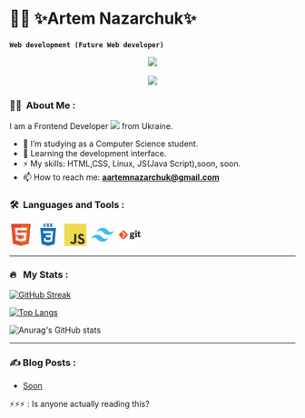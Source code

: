 # 🏄‍♂️ ✨Artem Nazarchuk✨
**`Web development (Future Web developer)`**
<p align="center">
<img src="https://i.giphy.com/media/v1.Y2lkPTc5MGI3NjExNng0ZnlmcDhtNm1uYXVubHpvMTVlYXp3Y2Y3NjE5OGpianV0bmF4ZyZlcD12MV9pbnRlcm5hbF9naWZfYnlfaWQmY3Q9Zw/lgcUUCXgC8mEo/giphy.gif"/>
</p>
<p align="center">
    <img src="https://readme-typing-svg.herokuapp.com/?lines=Never+gonna+give+you+up;_Never+gonna+let+you+down;_Never+_gonna+run+around+and+desert+you&font=Fira%20Code&color=%23D62F79&center=true&width=280&height=50">
</p>
<!-- <a href="https://www.buymeacoffee.com/artemnazarchuk" target="_blank"><img src="https://cdn.buymeacoffee.com/buttons/default-orange.png" alt="Buy Me A Coffee" height="41" width="174"></a>
</p> -->
<!-- <p align="center"><img src="https://komarev.com/ghpvc/?username=artemnazarchuk&style=flat-square&color=red" alt=""></p> -->

### :man_technologist: &nbsp;About Me :

I am a Frontend Developer <img src="https://media.giphy.com/media/WUlplcMpOCEmTGBtBW/giphy.gif" width="30"> from Ukraine.

- 🔭 I’m studying as a Computer Science student.
- 🌱 Learning the development interface.
- ⚡ My skills: HTML,CSS, Linux, JS(Java Script),soon, soon.
- 📫 How to reach me: **aartemnazarchuk@gmail.com**
<!--
- 👯 I’m looking to collaborate on ...
- 🤔 I’m looking for help with ...
- 💬 Ask me about ...
-->


### 🛠 &nbsp;Languages and Tools :

<p>
<img src="https://github.com/devicons/devicon/blob/master/icons/html5/html5-original.svg" title="HTML5" alt="HTML" width="40" height="40"/>&nbsp;
<img src="https://github.com/devicons/devicon/blob/master/icons/css3/css3-plain-wordmark.svg"  title="CSS3" alt="CSS" width="40" height="40"/>&nbsp;
<img src="https://github.com/devicons/devicon/blob/master/icons/javascript/javascript-original.svg" title="JavaScript" alt="JavaScript" width="40" height="40"/>&nbsp;
<!-- <img src="https://github.com/devicons/devicon/blob/master/icons/vuejs/vuejs-original-wordmark.svg" title="Vuejs" alt="Vuejs" width="40" height="40"/>&nbsp; -->
<img src="https://github.com/devicons/devicon/blob/master/icons/tailwindcss/tailwindcss-original.svg" title="tailwindcss" alt="tailwindcss" width="40" height="40"/>&nbsp;
<img src="https://github.com/devicons/devicon/blob/master/icons/git/git-original-wordmark.svg" title="Git" **alt="Git" width="40" height="40"/>&nbsp;
<!-- <img src="https://github.com/devicons/devicon/blob/master/icons/python/python-original-wordmark.svg" title="React" alt="React" width="40" height="40"/>&nbsp; -->
<!-- <img src="https://github.com/devicons/devicon/blob/master/icons/nodejs/nodejs-original-wordmark.svg" title="NodeJS" alt="NodeJS" width="40" height="40"/>&nbsp; -->
<!--
<img src="https://github.com/devicons/devicon/blob/master/icons/react/react-original-wordmark.svg" title="React" alt="React" width="40" height="40"/>&nbsp;
<img src="https://github.com/devicons/devicon/blob/master/icons/mysql/mysql-original-wordmark.svg" title="MySQL"  alt="MySQL" width="40" height="40"/>&nbsp; -->
</p>

---

### 🔥 &nbsp; My Stats :
[![GitHub Streak](https://streak-stats.demolab.com?user=artemnazarchuk&theme=transparent&date_format=j%20M%5B%20Y%5D&card_width=300&card_height=170&hide_longest_streak=true)](https://git.io/streak-stats)&nbsp;

[![Top Langs](https://github-readme-stats.vercel.app/api/top-langs/?username=artemnazarchuk&layout=compact&theme=transparent)](https://github.com/anuraghazra/github-readme-stats)

![Anurag's GitHub stats](https://github-readme-stats.vercel.app/api?username=artemnazarchuk&show_icons=true&theme=transparent)

---

### ✍️ Blog Posts : 
- [Soon](https://www.github.com/artemnazarchuk)
<!-- BLOG-POST-LIST:START -->
<!-- BLOG-POST-LIST:END -->

⚡⚡⚡ : Is anyone actually reading this?
